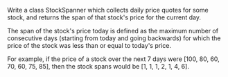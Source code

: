 Write a class StockSpanner which collects daily price quotes for some stock, and returns the span of that stock's price for the current day.


The span of the stock's price today is defined as the maximum number of consecutive days 
(starting from today and going backwards) for which the price of the stock was less than or equal to today's price.


For example, if the price of a stock over the next 7 days were [100, 80, 60, 70, 60, 75, 85], 
then the stock spans would be [1, 1, 1, 2, 1, 4, 6].
